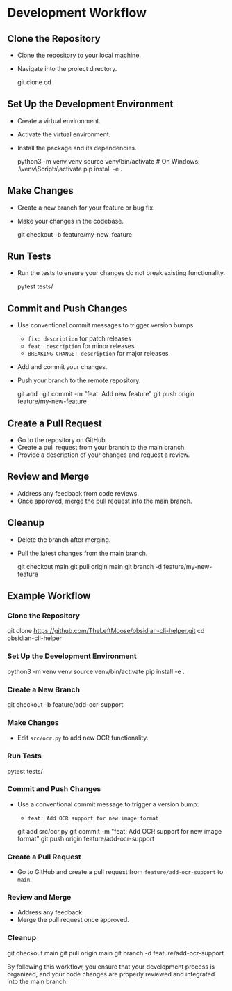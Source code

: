 # Development Workflow

## Clone the Repository
- Clone the repository to your local machine.
- Navigate into the project directory.

  git clone <repository-url>
  cd <repository-directory>

## Set Up the Development Environment
- Create a virtual environment.
- Activate the virtual environment.
- Install the package and its dependencies.

  python3 -m venv venv
  source venv/bin/activate  # On Windows: .\venv\Scripts\activate
  pip install -e .

## Make Changes
- Create a new branch for your feature or bug fix.
- Make your changes in the codebase.

  git checkout -b feature/my-new-feature

## Run Tests
- Run the tests to ensure your changes do not break existing functionality.

  pytest tests/

## Commit and Push Changes

- Use conventional commit messages to trigger version bumps:
  - `fix: description` for patch releases
  - `feat: description` for minor releases
  - `BREAKING CHANGE: description` for major releases

- Add and commit your changes.
- Push your branch to the remote repository.

  git add .
  git commit -m "feat: Add new feature"
  git push origin feature/my-new-feature

## Create a Pull Request

- Go to the repository on GitHub.
- Create a pull request from your branch to the main branch.
- Provide a description of your changes and request a review.

## Review and Merge
- Address any feedback from code reviews.
- Once approved, merge the pull request into the main branch.

## Cleanup
- Delete the branch after merging.
- Pull the latest changes from the main branch.

  git checkout main
  git pull origin main
  git branch -d feature/my-new-feature

## Example Workflow

### Clone the Repository

  git clone https://github.com/TheLeftMoose/obsidian-cli-helper.git
  cd obsidian-cli-helper

### Set Up the Development Environment

  python3 -m venv venv
  source venv/bin/activate
  pip install -e .

### Create a New Branch

  git checkout -b feature/add-ocr-support

### Make Changes

- Edit `src/ocr.py` to add new OCR functionality.

### Run Tests

  pytest tests/

### Commit and Push Changes

- Use a conventional commit message to trigger a version bump:
  - `feat: Add OCR support for new image format`

  git add src/ocr.py
  git commit -m "feat: Add OCR support for new image format"
  git push origin feature/add-ocr-support

### Create a Pull Request

- Go to GitHub and create a pull request from `feature/add-ocr-support` to `main`.

### Review and Merge

- Address any feedback.
- Merge the pull request once approved.

### Cleanup

  git checkout main
  git pull origin main
  git branch -d feature/add-ocr-support

By following this workflow, you ensure that your development process is organized, and your code changes are properly reviewed and integrated into the main branch.